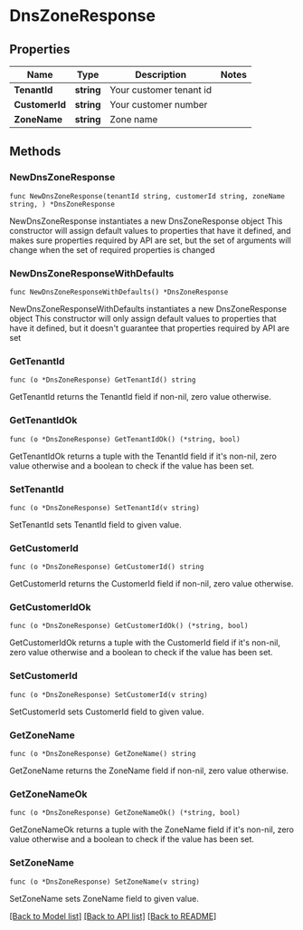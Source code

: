 # DnsZoneResponse

## Properties

Name | Type | Description | Notes
------------ | ------------- | ------------- | -------------
**TenantId** | **string** | Your customer tenant id | 
**CustomerId** | **string** | Your customer number | 
**ZoneName** | **string** | Zone name | 

## Methods

### NewDnsZoneResponse

`func NewDnsZoneResponse(tenantId string, customerId string, zoneName string, ) *DnsZoneResponse`

NewDnsZoneResponse instantiates a new DnsZoneResponse object
This constructor will assign default values to properties that have it defined,
and makes sure properties required by API are set, but the set of arguments
will change when the set of required properties is changed

### NewDnsZoneResponseWithDefaults

`func NewDnsZoneResponseWithDefaults() *DnsZoneResponse`

NewDnsZoneResponseWithDefaults instantiates a new DnsZoneResponse object
This constructor will only assign default values to properties that have it defined,
but it doesn't guarantee that properties required by API are set

### GetTenantId

`func (o *DnsZoneResponse) GetTenantId() string`

GetTenantId returns the TenantId field if non-nil, zero value otherwise.

### GetTenantIdOk

`func (o *DnsZoneResponse) GetTenantIdOk() (*string, bool)`

GetTenantIdOk returns a tuple with the TenantId field if it's non-nil, zero value otherwise
and a boolean to check if the value has been set.

### SetTenantId

`func (o *DnsZoneResponse) SetTenantId(v string)`

SetTenantId sets TenantId field to given value.


### GetCustomerId

`func (o *DnsZoneResponse) GetCustomerId() string`

GetCustomerId returns the CustomerId field if non-nil, zero value otherwise.

### GetCustomerIdOk

`func (o *DnsZoneResponse) GetCustomerIdOk() (*string, bool)`

GetCustomerIdOk returns a tuple with the CustomerId field if it's non-nil, zero value otherwise
and a boolean to check if the value has been set.

### SetCustomerId

`func (o *DnsZoneResponse) SetCustomerId(v string)`

SetCustomerId sets CustomerId field to given value.


### GetZoneName

`func (o *DnsZoneResponse) GetZoneName() string`

GetZoneName returns the ZoneName field if non-nil, zero value otherwise.

### GetZoneNameOk

`func (o *DnsZoneResponse) GetZoneNameOk() (*string, bool)`

GetZoneNameOk returns a tuple with the ZoneName field if it's non-nil, zero value otherwise
and a boolean to check if the value has been set.

### SetZoneName

`func (o *DnsZoneResponse) SetZoneName(v string)`

SetZoneName sets ZoneName field to given value.



[[Back to Model list]](../README.md#documentation-for-models) [[Back to API list]](../README.md#documentation-for-api-endpoints) [[Back to README]](../README.md)


